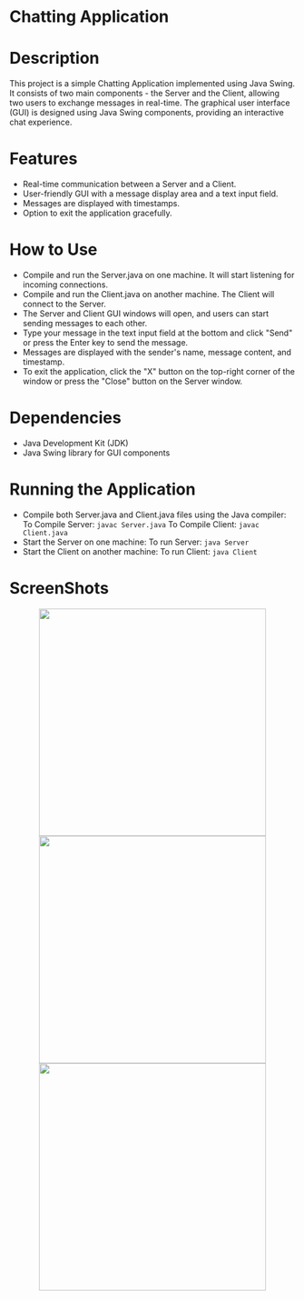 # Chatting Application

# Description
This project is a simple Chatting Application implemented using Java Swing. It consists of two main components - the Server and the Client, allowing two users to exchange messages in real-time. The graphical user interface (GUI) is designed using Java Swing components, providing an interactive chat experience.

# Features
* Real-time communication between a Server and a Client.
* User-friendly GUI with a message display area and a text input field.
* Messages are displayed with timestamps.
* Option to exit the application gracefully.
# How to Use
* Compile and run the Server.java on one machine. It will start listening for incoming connections.
* Compile and run the Client.java on another machine. The Client will connect to the Server.
* The Server and Client GUI windows will open, and users can start sending messages to each other.
* Type your message in the text input field at the bottom and click "Send" or press the Enter key to send the message.
* Messages are displayed with the sender's name, message content, and timestamp.
* To exit the application, click the "X" button on the top-right corner of the window or press the "Close" button on the Server window.

# Dependencies
* Java Development Kit (JDK)
* Java Swing library for GUI components
  
# Running the Application
* Compile both Server.java and Client.java files using the Java compiler:
To Compile Server: `javac Server.java`
To Compile Client: `javac Client.java`
* Start the Server on one machine:
  To run Server: `java Server`
* Start the Client on another machine:
  To run Client: `java Client`

# ScreenShots
<p align="center">
  <img src="images/player1win.png" height="400" hspace="20">
  <img src="images/player2win.png" height="400" hspace="20">
  <img src="images/draw.png" height="400" hspace="20">
</p>  

